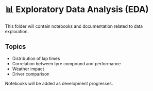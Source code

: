 # 📊 Exploratory Data Analysis (EDA)

This folder will contain notebooks and documentation related to data exploration.

## Topics

- Distribution of lap times
- Correlation between tyre compound and performance
- Weather impact
- Driver comparison

Notebooks will be added as development progresses.